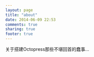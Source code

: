 ```yaml
---
layout: page
title: "about"
date: 2014-06-09 22:53
comments: true
sharing: true
footer: true
---
```



关于搭建Octopress那些不堪回首的蠢事...